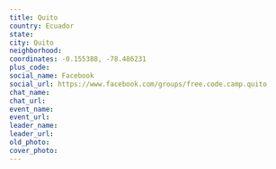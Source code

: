 ```yaml
---
title: Quito
country: Ecuador
state: 
city: Quito
neighborhood: 
coordinates: -0.155388, -78.486231
plus_code:
social_name: Facebook
social_url: https://www.facebook.com/groups/free.code.camp.quito
chat_name:
chat_url:
event_name:
event_url:
leader_name:
leader_url:
old_photo: 
cover_photo:
---
```


